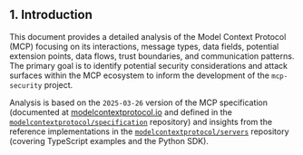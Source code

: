 ## 1. Introduction

This document provides a detailed analysis of the Model Context Protocol (MCP) focusing on its interactions, message types, data fields, potential extension points, data flows, trust boundaries, and communication patterns. The primary goal is to identify potential security considerations and attack surfaces within the MCP ecosystem to inform the development of the `mcp-security` project.

Analysis is based on the `2025-03-26` version of the MCP specification (documented at [modelcontextprotocol.io](https://modelcontextprotocol.io) and defined in the [`modelcontextprotocol/specification`](https://github.com/modelcontextprotocol/specification) repository) and insights from the reference implementations in the [`modelcontextprotocol/servers`](https://github.com/modelcontextprotocol/servers) repository (covering TypeScript examples and the Python SDK). 